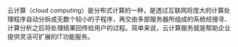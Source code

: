 云计算（cloud computing）是分布式计算的一种，是透过互联网将庞大的计算处理程序自动分拆成无数个较小的子程序，再交由多部服务器所组成的系统经搜寻、计算分析之后将处理结果回传给用户的过程。简单来说，云计算服务就是帮助企业提供灵活可扩展的IT功能服务。


